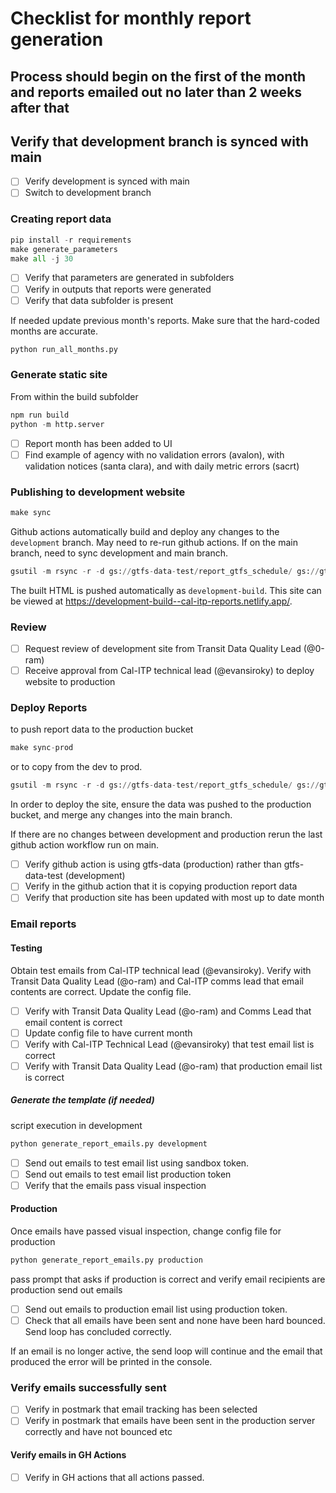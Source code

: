 # Checklist for monthly report generation

## Process should begin on the first of the month and reports emailed out no later than 2 weeks after that

## Verify that development branch is synced with main

- [ ] Verify development is synced with main
- [ ] Switch to development branch

### Creating report data

``` python
pip install -r requirements
make generate_parameters
make all -j 30
```

- [ ] Verify that parameters are generated in subfolders
- [ ] Verify in outputs that reports were generated
- [ ] Verify that data subfolder is present

If needed update previous month's reports. Make sure that the hard-coded months are accurate.

``` python
python run_all_months.py
```

### Generate static site

From within the build subfolder

```python  
npm run build
python -m http.server
```

- [ ] Report month has been added to UI
- [ ] Find example of agency with no validation errors (avalon), with validation notices (santa clara), and with daily metric errors (sacrt)

### Publishing to development website

```python
make sync
```

Github actions automatically build and deploy any changes to the `development` branch. May need to re-run github actions. If on the main branch, need to sync development and main branch.

```python
gsutil -m rsync -r -d gs://gtfs-data-test/report_gtfs_schedule/ gs://gtfs-data/report_gtfs_schedule/
```

The built HTML is pushed automatically as `development-build`.
This site can be viewed at https://development-build--cal-itp-reports.netlify.app/.

### Review

- [ ] Request review of development site from Transit Data Quality Lead (@0-ram)
- [ ] Receive approval from Cal-ITP technical lead (@evansiroky) to deploy website to production

### Deploy Reports

to push report data to the production bucket

```python  
make sync-prod
```

or to copy from the dev to prod.

```python
gsutil -m rsync -r -d gs://gtfs-data-test/report_gtfs_schedule/ gs://gtfs-data/report_gtfs_schedule/
```

In order to deploy the site, ensure the data was pushed to the production bucket,
and merge any changes into the main branch.

If there are no changes between development and production rerun the last github action workflow run on main.

- [ ] Verify github action is using gtfs-data (production) rather than gtfs-data-test (development)
- [ ] Verify in the github action that it is copying production report data
- [ ] Verify that production site has been updated with most up to date month

### Email reports

#### Testing

Obtain test emails from Cal-ITP technical lead (@evansiroky). Verify with Transit Data Quality Lead (@o-ram) and Cal-ITP comms lead that email contents are correct. Update the config file.

- [ ] Verify with Transit Data Quality Lead (@o-ram) and Comms Lead that email content is correct
- [ ] Update config file to have current month
- [ ] Verify with Cal-ITP Technical Lead (@evansiroky) that test email list is correct
- [ ] Verify with Transit Data Quality Lead (@o-ram) that production email list is correct

##### Generate the template (if needed)

script execution in development

```python  
python generate_report_emails.py development
```

- [ ] Send out emails to test email list using sandbox token.
- [ ] Send out emails to test email list production token
- [ ] Verify that the emails pass visual inspection

#### Production

Once emails have passed visual inspection, change config file for production

```python  
python generate_report_emails.py production 
```

pass prompt that asks if production is correct and verify email recipients are production
send out emails

- [ ] Send out emails to production email list using production token.
- [ ] Check that all emails have been sent and none have been hard bounced. Send loop has concluded correctly.

If an email is no longer active, the send loop will continue and the email that produced the error will be printed in the console.

### Verify emails successfully sent

- [ ]  Verify in postmark that email tracking has been selected
- [ ]  Verify in postmark that emails have been sent in the production server correctly and have not bounced etc

#### Verify emails in GH Actions

- [ ] Verify in GH actions that all actions passed.